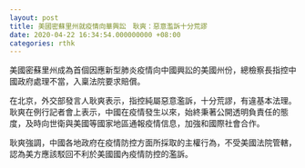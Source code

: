 ```yaml
---
layout: post
title: 美國密蘇里州就疫情向華興訟　耿爽：惡意濫訴十分荒謬
date: 2020-04-22 16:34:54.000000000 +08:00
categories: rthk
---
```


美國密蘇里州成為首個因應新型肺炎疫情向中國興訟的美國州份，總檢察長指控中國政府處理不當，入稟法院要求賠償。

在北京，外交部發言人耿爽表示，指控純屬惡意濫訴，十分荒謬，有違基本法理。耿爽在例行記者會上表示，中國在疫情發生以來，始終秉著公開透明負責任的態度，及時向世衛與美國等國家地區通報疫情信息，加強和國際社會合作。

耿爽強調，中國各地政府在疫情防控方面所採取的主權行為，不受美國法院管轄，認為美方應該駁回不利於美國國內疫情防控的濫訴。

